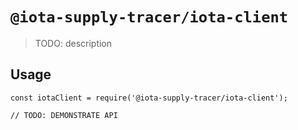 # `@iota-supply-tracer/iota-client`

> TODO: description

## Usage

```
const iotaClient = require('@iota-supply-tracer/iota-client');

// TODO: DEMONSTRATE API
```
